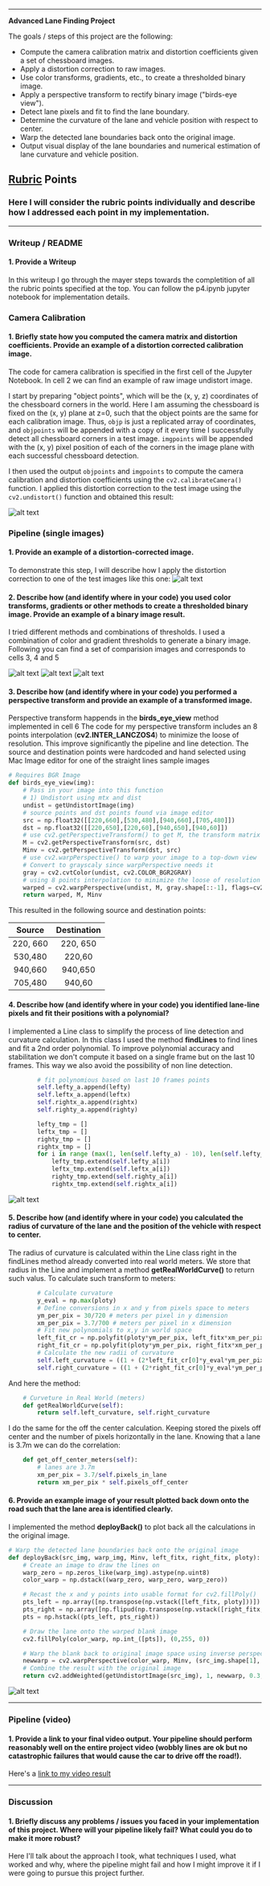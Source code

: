 
---

**Advanced Lane Finding Project**

The goals / steps of this project are the following:

* Compute the camera calibration matrix and distortion coefficients given a set of chessboard images.
* Apply a distortion correction to raw images.
* Use color transforms, gradients, etc., to create a thresholded binary image.
* Apply a perspective transform to rectify binary image ("birds-eye view").
* Detect lane pixels and fit to find the lane boundary.
* Determine the curvature of the lane and vehicle position with respect to center.
* Warp the detected lane boundaries back onto the original image.
* Output visual display of the lane boundaries and numerical estimation of lane curvature and vehicle position.

[//]: # (Image References)

[image1]: ./writeup_images/Undistorted.png "Undistorted"
[image2]: ./writeup_images/OriginalvsUndistored.png "Raw Correction"
[image3]: ./writeup_images/Gradients.png "Gradients"
[image4]: ./writeup_images/HLSvsBinary.png "HLS channels vs HLS Binary channels"
[image5]: ./writeup_images/Pipeline1.png "Pipeline"
[image6]: ./writeup_images/BirdsEyeView.png "Road Transformed"
[image7]: ./writeup_images/Pipeline.png "Polinomial fit"
[image8]: ./writeup_images/deployBack.png "Deploy back into original image"
[image9]: ./examples/color_fit_lines.jpg "Fit Visual"
[image10]: ./examples/example_output.jpg "Output"
[video1]: ./project_video.mp4 "Video"

## [Rubric](https://review.udacity.com/#!/rubrics/571/view) Points

### Here I will consider the rubric points individually and describe how I addressed each point in my implementation.  

---

### Writeup / README

#### 1. Provide a Writeup  

In this writeup I go through the mayer steps towards the completition of all the rubric points specified at the top.
You can follow the p4.ipynb jupyter notebook for implementation details.

### Camera Calibration

#### 1. Briefly state how you computed the camera matrix and distortion coefficients. Provide an example of a distortion corrected calibration image.

The code for camera calibration is specified in the first cell of the Jupyter Notebook. In cell 2 we can find an example of raw image undistort image.

I start by preparing "object points", which will be the (x, y, z) coordinates of the chessboard corners in the world. Here I am assuming the chessboard is fixed on the (x, y) plane at z=0, such that the object points are the same for each calibration image.  Thus, `objp` is just a replicated array of coordinates, and `objpoints` will be appended with a copy of it every time I successfully detect all chessboard corners in a test image.  `imgpoints` will be appended with the (x, y) pixel position of each of the corners in the image plane with each successful chessboard detection.  

I then used the output `objpoints` and `imgpoints` to compute the camera calibration and distortion coefficients using the `cv2.calibrateCamera()` function.  I applied this distortion correction to the test image using the `cv2.undistort()` function and obtained this result: 

![alt text][image1]

### Pipeline (single images)

#### 1. Provide an example of a distortion-corrected image.

To demonstrate this step, I will describe how I apply the distortion correction to one of the test images like this one:
![alt text][image2]

#### 2. Describe how (and identify where in your code) you used color transforms, gradients or other methods to create a thresholded binary image.  Provide an example of a binary image result.

I tried different methods and combinations of thresholds. I used a combination of color and gradient thresholds to generate a binary image. Following you can find a set of comparision images and corresponds to cells 3, 4 and 5

![alt text][image3]
![alt text][image4]
![alt text][image5]

#### 3. Describe how (and identify where in your code) you performed a perspective transform and provide an example of a transformed image.

Perspective transform happends in the **birds_eye_view** method implemented in cell 6
The code for my perspective transform includes an 8 points interpolation (**cv2.INTER_LANCZOS4**) to minimize the loose of resolution. This improve significantly the pipeline and line detection. The source and destination points were hardcoded and hand selected using Mac Image editor for one of the straight lines sample images

```python
# Requires BGR Image
def birds_eye_view(img):
    # Pass in your image into this function
    # 1) Undistort using mtx and dist
    undist = getUndistortImage(img)
    # source points and dst points found via image editor
    src = np.float32([[220,660],[530,480],[940,660],[705,480]])
    dst = np.float32([[220,650],[220,60],[940,650],[940,60]])
    # use cv2.getPerspectiveTransform() to get M, the transform matrix
    M = cv2.getPerspectiveTransform(src, dst)
    Minv = cv2.getPerspectiveTransform(dst, src)
    # use cv2.warpPerspective() to warp your image to a top-down view
    # Convert to grayscaly since warpPerspective needs it
    gray = cv2.cvtColor(undist, cv2.COLOR_BGR2GRAY)
    # using 8 points interpolation to minimize the loose of resolution (faster option: INTER_LINEAR)
    warped = cv2.warpPerspective(undist, M, gray.shape[::-1], flags=cv2.INTER_LANCZOS4)
    return warped, M, Minv
```

This resulted in the following source and destination points:

| Source        | Destination   | 
|:-------------:|:-------------:| 
| 220, 660      | 220, 650      | 
| 530,480       | 220,60        |
| 940,660       | 940,650       |
| 705,480       | 940,60        |


#### 4. Describe how (and identify where in your code) you identified lane-line pixels and fit their positions with a polynomial?

I implemented a Line class to simplify the process of line detection and curvature calculation. In this class I used the method **findLines** to find lines and fit a 2nd order polynomial. To improve polynomial accuracy and stabilitation we don't compute it based on a single frame but on the last 10 frames. This way we also avoid the possibility of non line detection.

```python
        # fit polynomious based on last 10 frames points
        self.lefty_a.append(lefty)
        self.leftx_a.append(leftx)
        self.rightx_a.append(rightx)
        self.righty_a.append(righty)

        lefty_tmp = []
        leftx_tmp = []
        righty_tmp = []
        rightx_tmp = []
        for i in range (max(1, len(self.lefty_a) - 10), len(self.lefty_a)):
            lefty_tmp.extend(self.lefty_a[i])
            leftx_tmp.extend(self.leftx_a[i])
            righty_tmp.extend(self.righty_a[i])
            rightx_tmp.extend(self.rightx_a[i])
```

![alt text][image7]

#### 5. Describe how (and identify where in your code) you calculated the radius of curvature of the lane and the position of the vehicle with respect to center.

The radius of curvature is calculated within the Line class right in the findLines method already converted into real world meters. We store that radius in the Line and implement a method **getRealWorldCurve()** to return such valus. To calculate such transform to meters:

```python
        # Calculate curvature
        y_eval = np.max(ploty)
        # Define conversions in x and y from pixels space to meters
        ym_per_pix = 30/720 # meters per pixel in y dimension
        xm_per_pix = 3.7/700 # meters per pixel in x dimension
        # Fit new polynomials to x,y in world space
        left_fit_cr = np.polyfit(ploty*ym_per_pix, left_fitx*xm_per_pix, 2)
        right_fit_cr = np.polyfit(ploty*ym_per_pix, right_fitx*xm_per_pix, 2)
        # Calculate the new radii of curvature
        self.left_curvature = ((1 + (2*left_fit_cr[0]*y_eval*ym_per_pix + left_fit_cr[1])**2)**1.5) / np.absolute(2*left_fit_cr[0])
        self.right_curvature = ((1 + (2*right_fit_cr[0]*y_eval*ym_per_pix + right_fit_cr[1])**2)**1.5) / np.absolute(2*right_fit_cr[0])
 ```

And here the method:

```python
    # Curveture in Real World (meters)
    def getRealWorldCurve(self):
        return self.left_curvature, self.right_curvature
```
I do the same for the off the center calculation. Keeping stored the pixels off center and the number of pixels horizontally in the lane. Knowing that a lane is 3.7m we can do the correlation:

```python
    def get_off_center_meters(self):
        # lanes are 3.7m
        xm_per_pix = 3.7/self.pixels_in_lane
        return xm_per_pix * self.pixels_off_center
```

#### 6. Provide an example image of your result plotted back down onto the road such that the lane area is identified clearly.

I implemented the method **deployBack()** to plot back all the calculations in the original image.

```python
# Warp the detected lane boundaries back onto the original image
def deployBack(src_img, warp_img, Minv, left_fitx, right_fitx, ploty):
    # Create an image to draw the lines on
    warp_zero = np.zeros_like(warp_img).astype(np.uint8)
    color_warp = np.dstack((warp_zero, warp_zero, warp_zero))

    # Recast the x and y points into usable format for cv2.fillPoly()
    pts_left = np.array([np.transpose(np.vstack([left_fitx, ploty]))])
    pts_right = np.array([np.flipud(np.transpose(np.vstack([right_fitx, ploty])))])
    pts = np.hstack((pts_left, pts_right))

    # Draw the lane onto the warped blank image
    cv2.fillPoly(color_warp, np.int_([pts]), (0,255, 0))

    # Warp the blank back to original image space using inverse perspective matrix (Minv)
    newwarp = cv2.warpPerspective(color_warp, Minv, (src_img.shape[1], src_img.shape[0])) 
    # Combine the result with the original image
    return cv2.addWeighted(getUndistortImage(src_img), 1, newwarp, 0.3, 0)
```

![alt text][image6]

---

### Pipeline (video)

#### 1. Provide a link to your final video output.  Your pipeline should perform reasonably well on the entire project video (wobbly lines are ok but no catastrophic failures that would cause the car to drive off the road!).

Here's a [link to my video result](./project_video.mp4)

---

### Discussion

#### 1. Briefly discuss any problems / issues you faced in your implementation of this project.  Where will your pipeline likely fail?  What could you do to make it more robust?

Here I'll talk about the approach I took, what techniques I used, what worked and why, where the pipeline might fail and how I might improve it if I were going to pursue this project further.  
